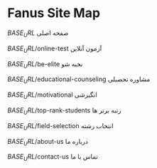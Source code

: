# Fanus Site Map

$BASE_URL$
صفحه اصلی

$BASE_URL$/online-test
آزمون آنلاین

$BASE_URL$/be-elite
نخبه شو

$BASE_URL$/educational-counseling
مشاوره تحصیلی

$BASE_URL$/motivational
انگیزشی

$BASE_URL$/top-rank-students
رتبه برتر ها

$BASE_URL$/field-selection
انتخاب رشته

$BASE_URL$/about-us
درباره ما

$BASE_URL$/contact-us
تماس با ما
